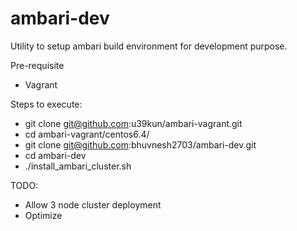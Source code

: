 # ambari-dev
Utility to setup ambari build environment for development purpose.

Pre-requisite
- Vagrant

Steps to execute:
- git clone git@github.com:u39kun/ambari-vagrant.git
- cd ambari-vagrant/centos6.4/
- git clone git@github.com:bhuvnesh2703/ambari-dev.git
- cd ambari-dev
- ./install_ambari_cluster.sh

TODO:
- Allow 3 node cluster deployment
- Optimize
